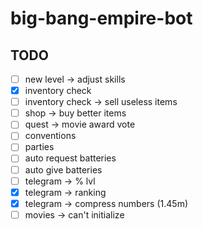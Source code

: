 # big-bang-empire-bot

## TODO

- [ ] new level -> adjust skills
- [x] inventory check
- [ ] inventory check -> sell useless items
- [ ] shop -> buy better items
- [ ] quest -> movie award vote
- [ ] conventions
- [ ] parties
- [ ] auto request batteries
- [ ] auto give batteries
- [ ] telegram -> % lvl
- [x] telegram -> ranking
- [x] telegram -> compress numbers (1.45m)
- [ ] movies -> can't initialize

